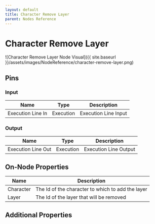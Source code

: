 ```yaml
---
layout: default
title: Character Remove Layer
parent: Nodes Reference
---
```

# Character Remove Layer

![Character Remove Layer Node Visual]({{ site.baseurl }}/assets/images/NodeReference/character-remove-layer.png)

## Pins

### Input

| Name | Type | Description |
| --- | --- | --- |
| Execution Line In | Execution | Execution Line Input |

### Output

| Name | Type | Description |
| --- | --- | --- |
| Execution Line Out | Execution | Execution Line Output |

## On-Node Properties

| Name | Description |
| --- | --- |
| Character | The Id of the character to which to add the layer |
| Layer | The Id of the layer that will be removed |

## Additional Properties